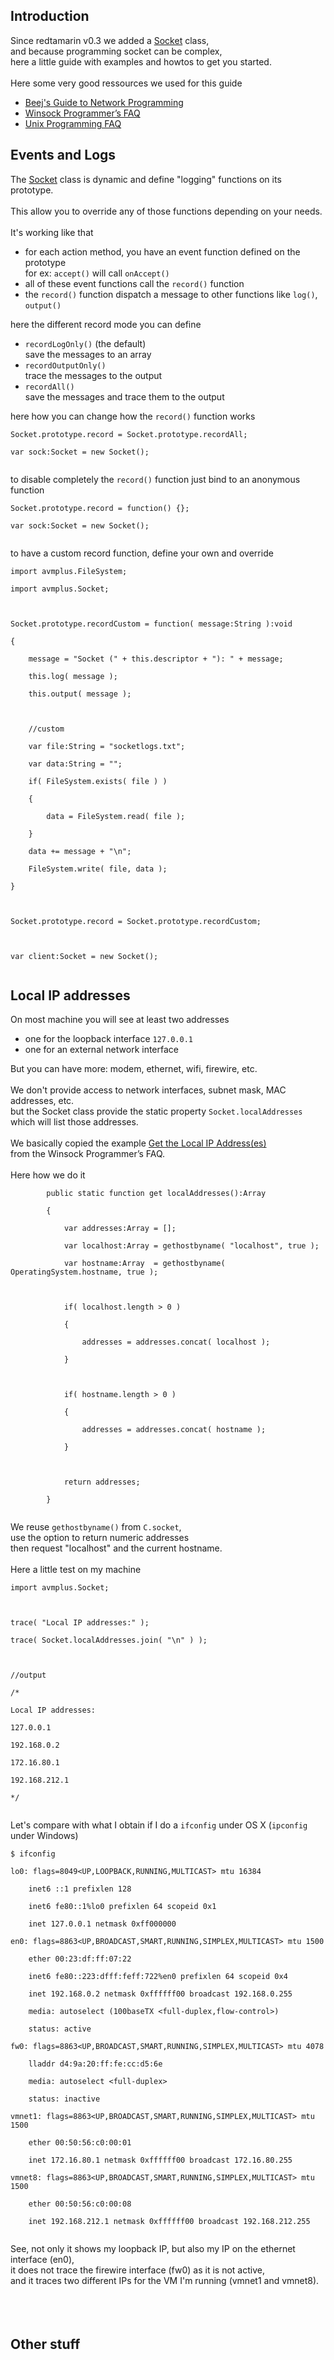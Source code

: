 ## Introduction ##

Since redtamarin v0.3 we added a [Socket](Socket.md) class,<br>
and because programming socket can be complex,<br>
here a little guide with examples and howtos to get you started.<br>
<br>
Here some very good ressources we used for this guide<br>
<ul><li><a href='http://beej.us/guide/bgnet/'>Beej's Guide to Network Programming</a>
</li><li><a href='http://tangentsoft.net/wskfaq/'>Winsock Programmer’s FAQ</a>
</li><li><a href='http://www.faqs.org/faqs/unix-faq/programmer/faq/'>Unix Programming FAQ</a></li></ul>


<h2>Events and Logs</h2>

The <a href='Socket.md'>Socket</a> class is dynamic and define "logging" functions on its prototype.<br>
<br>
This allow you to override any of those functions depending on your needs.<br>
<br>
It's working like that<br>
<ul><li>for each action method, you have an event function defined on the prototype<br>for ex: <code>accept()</code> will call <code>onAccept()</code>
</li><li>all of these event functions call the <code>record()</code> function<br>
</li><li>the <code>record()</code> function dispatch a message to other functions like <code>log()</code>, <code>output()</code></li></ul>

here the different record mode you can define<br>
<ul><li><code>recordLogOnly()</code> (the default)<br>save the messages to an array<br>
</li><li><code>recordOutputOnly()</code><br>trace the messages to the output<br>
</li><li><code>recordAll()</code><br>save the messages and trace them to the output</li></ul>

here how you can change how the <code>record()</code> function works<br>
<pre><code>Socket.prototype.record = Socket.prototype.recordAll;<br>
var sock:Socket = new Socket();<br>
</code></pre>

to disable completely the <code>record()</code> function just bind to an anonymous function<br>
<pre><code>Socket.prototype.record = function() {};<br>
var sock:Socket = new Socket();<br>
</code></pre>

to have a custom record function, define your own and override<br>
<pre><code>import avmplus.FileSystem;<br>
import avmplus.Socket;<br>
<br>
Socket.prototype.recordCustom = function( message:String ):void<br>
{<br>
    message = "Socket (" + this.descriptor + "): " + message;<br>
    this.log( message );<br>
    this.output( message );<br>
<br>
    //custom<br>
    var file:String = "socketlogs.txt";<br>
    var data:String = "";<br>
    if( FileSystem.exists( file ) )<br>
    {<br>
        data = FileSystem.read( file );<br>
    }<br>
    data += message + "\n";<br>
    FileSystem.write( file, data );<br>
}<br>
<br>
Socket.prototype.record = Socket.prototype.recordCustom;<br>
<br>
var client:Socket = new Socket();<br>
</code></pre>

<h2>Local IP addresses</h2>

On most machine you will see at least two addresses<br>
<ul><li>one for the loopback interface <code>127.0.0.1</code>
</li><li>one for an external network interface</li></ul>

But you can have more: modem, ethernet, wifi, firewire, etc.<br>
<br>
We don't provide access to network interfaces, subnet mask, MAC addresses, etc.<br>
but the Socket class provide the static property <code>Socket.localAddresses</code><br>
which will list those addresses.<br>
<br>
We basically copied the example <a href='http://tangentsoft.net/wskfaq/examples/ipaddr.html'>Get the Local IP Address(es)</a><br>
from the Winsock Programmer’s FAQ.<br>
<br>
Here how we do it<br>
<pre><code>        public static function get localAddresses():Array<br>
        {<br>
            var addresses:Array = [];<br>
            var localhost:Array = gethostbyname( "localhost", true );<br>
            var hostname:Array  = gethostbyname( OperatingSystem.hostname, true );<br>
<br>
            if( localhost.length &gt; 0 )<br>
            {<br>
                addresses = addresses.concat( localhost );<br>
            }<br>
            <br>
            if( hostname.length &gt; 0 )<br>
            {<br>
                addresses = addresses.concat( hostname );<br>
            }<br>
            <br>
            return addresses;<br>
        }<br>
</code></pre>

We reuse <code>gethostbyname()</code> from <code>C.socket</code>,<br>
use the option to return numeric addresses<br>
then request "localhost" and the current hostname.<br>
<br>
Here a little test on my machine<br>
<pre><code>import avmplus.Socket;<br>
<br>
trace( "Local IP addresses:" );<br>
trace( Socket.localAddresses.join( "\n" ) );<br>
<br>
//output<br>
/*<br>
Local IP addresses:<br>
127.0.0.1<br>
192.168.0.2<br>
172.16.80.1<br>
192.168.212.1<br>
*/<br>
</code></pre>

Let's compare with what I obtain if I do a <code>ifconfig</code> under OS X (<code>ipconfig</code> under Windows)<br>
<pre><code>$ ifconfig<br>
lo0: flags=8049&lt;UP,LOOPBACK,RUNNING,MULTICAST&gt; mtu 16384<br>
	inet6 ::1 prefixlen 128 <br>
	inet6 fe80::1%lo0 prefixlen 64 scopeid 0x1 <br>
	inet 127.0.0.1 netmask 0xff000000 <br>
en0: flags=8863&lt;UP,BROADCAST,SMART,RUNNING,SIMPLEX,MULTICAST&gt; mtu 1500<br>
	ether 00:23:df:ff:07:22 <br>
	inet6 fe80::223:dfff:feff:722%en0 prefixlen 64 scopeid 0x4 <br>
	inet 192.168.0.2 netmask 0xffffff00 broadcast 192.168.0.255<br>
	media: autoselect (100baseTX &lt;full-duplex,flow-control&gt;)<br>
	status: active<br>
fw0: flags=8863&lt;UP,BROADCAST,SMART,RUNNING,SIMPLEX,MULTICAST&gt; mtu 4078<br>
	lladdr d4:9a:20:ff:fe:cc:d5:6e <br>
	media: autoselect &lt;full-duplex&gt;<br>
	status: inactive<br>
vmnet1: flags=8863&lt;UP,BROADCAST,SMART,RUNNING,SIMPLEX,MULTICAST&gt; mtu 1500<br>
	ether 00:50:56:c0:00:01 <br>
	inet 172.16.80.1 netmask 0xffffff00 broadcast 172.16.80.255<br>
vmnet8: flags=8863&lt;UP,BROADCAST,SMART,RUNNING,SIMPLEX,MULTICAST&gt; mtu 1500<br>
	ether 00:50:56:c0:00:08 <br>
	inet 192.168.212.1 netmask 0xffffff00 broadcast 192.168.212.255<br>
</code></pre>

See, not only it shows my loopback IP, but also my IP on the ethernet interface (en0),<br>
it does not trace the firewire interface (fw0) as it is not active,<br>
and it traces two different IPs for the VM I'm running (vmnet1 and vmnet8).<br>
<br>
<br>
<br>
<h2>Other stuff</h2>